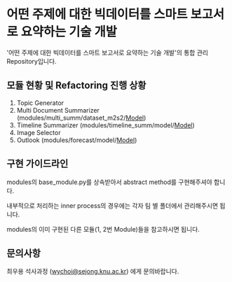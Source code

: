 # 어떤 주제에 대한 빅데이터를 스마트 보고서로 요약하는 기술 개발
'어떤 주제에 대한 빅데이터를 스마트 보고서로 요약하는 기술 개발'의 통합 관리 Repository입니다.

## 모듈 현황 및 Refactoring 진행 상황
1. Topic Generator
2. Multi Document Summarizer (modules/multi_summ/dataset_m2s2/[Model](https://drive.google.com/file/d/1YEqkteTMnoQhZBeUm6fbbEew8LH_xyeF/view?usp=sharing))
3. Timeline Summarizer (modules/timeline_summ/model/[Model](https://drive.google.com/open?id=1ylL4InDMU6EZ6hCv-w8C0IsvSH3DuOLf))
4. Image Selector
5. Outlook (modules/forecast/model/[Model](https://drive.google.com/open?id=1DkHGDm2F3uSgCuTNnHVjWKTJpALDNhts))

## 구현 가이드라인

modules의 base_module.py를 상속받아서 abstract method를 구현해주셔야 합니다.

내부적으로 처리하는 inner process의 경우에는 각자 팀 별 폴더에서 관리해주시면 됩니다.

modules의 이미 구현된 다른 모듈(1, 2번 Module)들을 참고하시면 됩니다.

## 문의사항

최우용 석사과정 (wychoi@sejong.knu.ac.kr) 에게 문의바랍니다.
